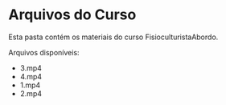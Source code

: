 # Arquivos do Curso

Esta pasta contém os materiais do curso FisioculturistaAbordo.

Arquivos disponíveis:
- 3.mp4
- 4.mp4
- 1.mp4
- 2.mp4